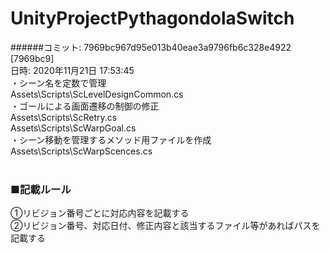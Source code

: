 # UnityProjectPythagondolaSwitch<br>
######コミット: 7969bc967d95e013b40eae3a9796fb6c328e4922 [7969bc9]<br>
日時: 2020年11月21日 17:53:45<br>
・シーン名を定数で管理<br>
Assets\Scripts\ScLevelDesignCommon.cs<br>
・ゴールによる画面遷移の制御の修正<br>
Assets\Scripts\ScRetry.cs<br>
Assets\Scripts\ScWarpGoal.cs<br>
・シーン移動を管理するメソッド用ファイルを作成<br>
Assets\Scripts\ScWarpScences.cs<br>
<br>
### ■記載ルール<br>
①リビジョン番号ごとに対応内容を記載する<br>
②リビジョン番号、対応日付、修正内容と該当するファイル等があればパスを記載する<br>
